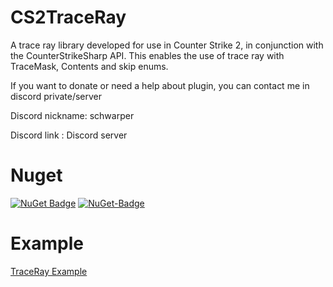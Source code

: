 # CS2TraceRay
A trace ray library developed for use in Counter Strike 2, in conjunction with the CounterStrikeSharp API. This enables the use of trace ray with TraceMask, Contents and skip enums.

If you want to donate or need a help about plugin, you can contact me in discord private/server

Discord nickname: schwarper

Discord link : Discord server

# Nuget
[![NuGet Badge](https://img.shields.io/nuget/v/CS2TraceRay)](https://www.nuget.org/packages/CS2TraceRay)
[![NuGet-Badge](https://img.shields.io/nuget/dt/CS2TraceRay)](https://www.nuget.org/packages/CS2TraceRay)

# Example
[TraceRay Example](https://github.com/schwarper/CS2TraceRay/blob/main/CS2TraceRayExample/CS2TraceRayExample.cs)
